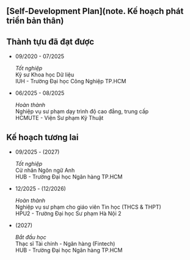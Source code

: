 ## [Self-Development Plan](note. Kế hoạch phát triển bản thân)

## Thành tựu đã đạt được

- 09/2020 - 07/2025 

    *Tốt nghiệp*  
    Kỹ sư Khoa học Dữ liệu  
    IUH - Trường Đại học Công Nghiệp TP.HCM

- 06/2025 - 08/2025

    *Hoàn thành*  
    Nghiệp vụ sư phạm dạy trình độ cao đẳng, trung cấp  
    HCMUTE - Viện Sư phạm Kỹ Thuật

## Kế hoạch tương lai

- 09/2025 - (2027)

    *Tốt nghiệp*  
    Cử nhân Ngôn ngữ Anh  
    HUB - Trường Đại học Ngân hàng TP.HCM

- 12/2025 - (12/2026)

    *Hoàn thành*  
    Nghiệp vụ sư phạm cho giáo viên Tin học (THCS & THPT)  
    HPU2 - Trường Đại học Sư phạm Hà Nội 2

- (2027)

    *Bắt đầu học*  
    Thạc sĩ Tài chính - Ngân hàng (Fintech)  
    HUB - Trường Đại học Ngân hàng TP.HCM  

